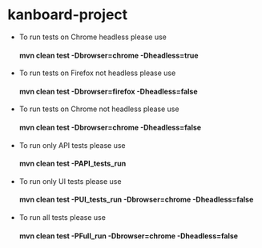 # kanboard-project
- To run tests on Chrome headless please use 
  #### mvn clean test -Dbrowser=chrome -Dheadless=true
- To run tests on Firefox not headless please use 
  #### mvn clean test -Dbrowser=firefox -Dheadless=false
- To run tests on Chrome not headless please use 
  #### mvn clean test -Dbrowser=chrome -Dheadless=false
- To run only API tests please use
  #### mvn clean test -PAPI_tests_run
- To run only UI tests please use
  #### mvn clean test -PUI_tests_run -Dbrowser=chrome -Dheadless=false
- To run all tests please use
  #### mvn clean test -PFull_run -Dbrowser=chrome -Dheadless=false 
